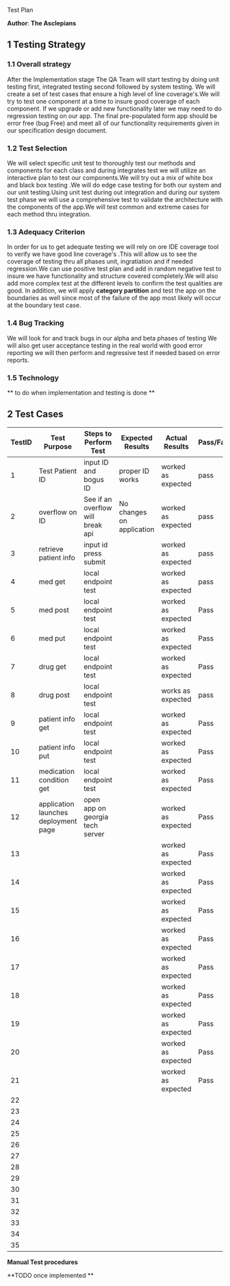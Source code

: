 Test Plan

**Author**: **The Asclepians**

## 1 Testing Strategy

### 1.1 Overall strategy

After the Implementation stage The QA Team will start testing by doing unit testing first, integrated testing second followed by system testing. We will create a set of test cases that ensure a high level of line coverage's.We will try to test one component at a time to insure good coverage of each component. If we upgrade or add new functionality later we may need to do regression testing on our app. The final pre-populated form app should be error free (bug Free) and meet all of our functionality requirements given in our specification design document.

### 1.2 Test Selection

We will select specific unit test to thoroughly test our methods and components for each class and during integrates test we will utilize an interactive plan to test our components.We will try out a mix of white box and black box testing .We will do edge case testing for both our system and our unit testing.Using unit test during out integration and during our system test phase we will use a comprehensive test to validate the architecture with the components of the app.We will test common and extreme cases for each method thru integration.

### 1.3 Adequacy Criterion

In order for us to get adequate testing we will rely on ore IDE coverage tool to verify we have good line coverage's .This will allow us to see the coverage of testing thru all phases unit, ingratiation and if needed regression.We can use positive test plan and add in random negative test to insure we have functionality and structure covered completely.We will also add more complex test at the different levels to confirm the test qualities are good. In addition, we will apply  __category partition__ and test the app on the boundaries as well since most of the failure of the app most likely will occur at the boundary test case.


### 1.4 Bug Tracking

We will look for and track bugs in our alpha and beta phases of testing  We will also get user acceptance testing in the real world with good error reporting we will then perform and regressive test if needed based on error reports.

### 1.5 Technology

** to do when implementation and testing is done **

## 2 Test Cases

| TestID | Test Purpose                                                            | Steps to Perform Test                                                       | Expected Results                                                           | Actual Results                           | Pass/Fail |     |
| ------ | ----------------------------------------------------------------------- | --------------------------------------------------------------------------- | -------------------------------------------------------------------------- | ---------------------------------------- | --------- | --- |
| 1      |   Test Patient ID                                                       |                   input ID and bogus ID                                     |      proper ID works                                                       |         worked as expected               |   pass    |     |
| 2      |  overflow on ID                                                         |                            See if an overflow will break api                |    No changes on application                                               |     worked as expected                   |   pass    |     |
| 3      |    retrieve patient info                                                |                 input id press submit                                       |                                                                            |      worked as expected                  |    pass   |     |
| 4      |           med get                                                       |                     local endpoint test                                     |                                                                            |     worked as expected                   |    pass   |     |
| 5      |           med post                                                      |                           local endpoint test                               |                                                                            |      worked as expected                  |    Pass   |     |
| 6      |           med put                                                       |                        local endpoint test                                  |                                                                            |      worked as expected                  |   Pass    |     |
| 7      |            drug get                                                     |                          local endpoint test                                |                                                                            |      worked as expected                  |    Pass   |     |
| 8      |              drug post                                                  |                            local endpoint test                              |                                                                            |             works as expected            |   pass    |     |
| 9      |            patient info get                                             |                          local endpoint test                                |                                                                            |      worked as expected                  |   Pass    |     |
| 10     |            patient info put                                             |                           local endpoint test                               |                                                                            |           worked as expected             |   Pass    |     |
| 11     |            medication condition get                                     |                            local endpoint test                              |                                                                            |        worked as expected                |    Pass   |     |
| 12     |           application launches deployment page                          |                   open app on georgia tech server                           |                                                                            |       worked as expected                 |    Pass   |     |
| 13     |                                                                         |                                                                             |                                                                            |      worked as expected                  |   Pass    |     |
| 14     |                                                                         |                                                                             |                                                                            |     worked as expected                   |   Pass    |     |   
| 15     |                                                                         |                                                                             |                                                                            |        worked as expected                |    Pass   |     |    
| 16     |                                                                         |                                                                             |                                                                            |       worked as expected                 |    Pass   |     |    
| 17     |                                                                         |                                                                             |                                                                            |      worked as expected                  |    Pass   |     |
| 18     |                                                                         |                                                                             |                                                                            |       worked as expected                 |   Pass    |     |
| 19     |                                                                         |                                                                             |                                                                            |        worked as expected                |   Pass    |     |
| 20     |                                                                         |                                                                             |                                                                            |       worked as expected                 |    Pass   |     |
| 21     |                                                                         |                                                                             |                                                                            |         worked as expected               |    Pass   |     |   |
| 22     |                                                                         |                                                                             |                                                                            |                                          |           |     |    |
| 23     |                                                                         |                                                                             |                                                                            |                                          |           |     |
| 24     |                                                                         |                                                                             |                                                                            |                                          |           |     |
| 25     |                                                                         |                                                                             |                                                                            |                                          |           |     |
| 26     |                                                                         |                                                                             |                                                                            |                                          |           |     |
| 27     |                                                                         |                                                                             |                                                                            |                                          |           |     |
| 28     |                                                                         |                                                                             |                                                                            |                                          |           |     |
| 29     |                                                                         |                                                                             |                                                                            |                                          |           |     |
| 30     |                                                                         |                                                                             |                                                                            |                                          |           |     |
| 31     |                                                                         |                                                                             |                                                                            |                                          |           |     |    |
| 32     |                                                                         |                                                                             |                                                                            |                                          |           |     |
| 33     |                                                                         |                                                                             |                                                                            |                                          |           |     |
| 34     |                                                                         |                                                                             |                                                                            |                                          |           |     |
| 35     |                                                                         |                                                                             |                                                                            |                                          |           |     |

**Manual Test procedures** 

**TODO once implemented ** 
 

